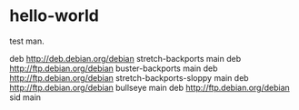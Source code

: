# hello-world

test man.

deb http://deb.debian.org/debian stretch-backports main
deb http://ftp.debian.org/debian buster-backports main
deb http://ftp.debian.org/debian stretch-backports-sloppy main
deb http://ftp.debian.org/debian bullseye main
deb http://ftp.debian.org/debian sid main
